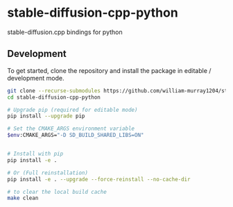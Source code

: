 # stable-diffusion-cpp-python

stable-diffusion.cpp bindings for python

## Development

To get started, clone the repository and install the package in editable / development mode.

```bash
git clone --recurse-submodules https://github.com/william-murray1204/stable-diffusion-cpp-python.git
cd stable-diffusion-cpp-python

# Upgrade pip (required for editable mode)
pip install --upgrade pip

# Set the CMAKE_ARGS environment variable
$env:CMAKE_ARGS="-D SD_BUILD_SHARED_LIBS=ON"


# Install with pip
pip install -e .

# Or (Full reinstallation)
pip install -e . --upgrade --force-reinstall --no-cache-dir

# to clear the local build cache
make clean
```
